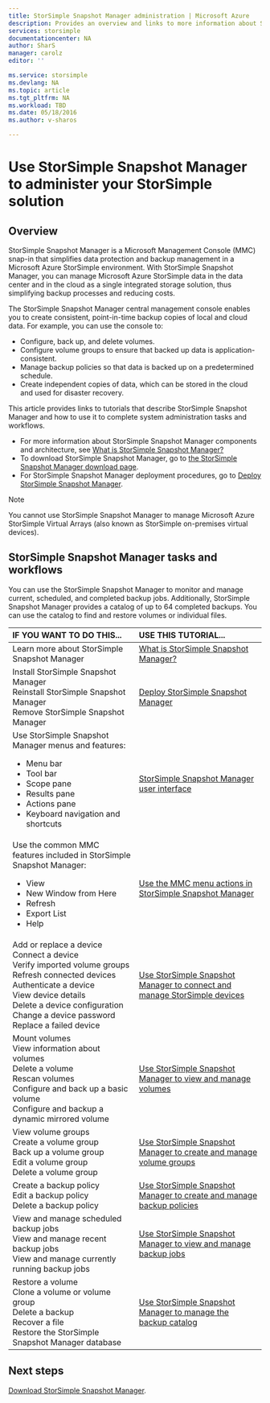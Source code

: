 ```yaml
---
title: StorSimple Snapshot Manager administration | Microsoft Azure
description: Provides an overview and links to more information about StorSimple Snapshot Manager solution administration tasks and workflows.
services: storsimple
documentationcenter: NA
author: SharS
manager: carolz
editor: ''

ms.service: storsimple
ms.devlang: NA
ms.topic: article
ms.tgt_pltfrm: NA
ms.workload: TBD
ms.date: 05/18/2016
ms.author: v-sharos

---
```

# Use StorSimple Snapshot Manager to administer your StorSimple solution
## Overview
StorSimple Snapshot Manager is a Microsoft Management Console (MMC) snap-in that simplifies data protection and backup management in a Microsoft Azure StorSimple environment. With StorSimple Snapshot Manager, you can manage Microsoft Azure StorSimple data in the data center and in the cloud as a single integrated storage solution, thus simplifying backup processes and reducing costs.

The StorSimple Snapshot Manager central management console enables you to create consistent, point-in-time backup copies of local and cloud data. For example, you can use the console to:

* Configure, back up, and delete volumes.
* Configure volume groups to ensure that backed up data is application-consistent.
* Manage backup policies so that data is backed up on a predetermined schedule.
* Create independent copies of data, which can be stored in the cloud and used for disaster recovery.

This article provides links to tutorials that describe StorSimple Snapshot Manager and how to use it to complete system administration tasks and workflows.

* For more information about StorSimple Snapshot Manager components and architecture, see [What is StorSimple Snapshot Manager?](storsimple-what-is-snapshot-manager.md) 
* To download StorSimple Snapshot Manager, go to [the StorSimple Snapshot Manager download page](https://www.microsoft.com/download/details.aspx?id=44220).
* For StorSimple Snapshot Manager deployment procedures, go to [Deploy StorSimple Snapshot Manager](storsimple-snapshot-manager-deployment.md).

> [!NOTE]
> You cannot use StorSimple Snapshot Manager to manage Microsoft Azure StorSimple Virtual Arrays (also known as StorSimple on-premises virtual devices).
> 
> 

## StorSimple Snapshot Manager tasks and workflows
You can use the StorSimple Snapshot Manager to monitor and manage current, scheduled, and completed backup jobs. Additionally, StorSimple Snapshot Manager provides a catalog of up to 64 completed backups. You can use the catalog to find and restore volumes or individual files. 

| IF YOU WANT TO DO THIS... | USE THIS TUTORIAL... |
|:--- |:--- |
| Learn more about StorSimple Snapshot Manager |[What is StorSimple Snapshot Manager? ](storsimple-what-is-snapshot-manager.md) |
| Install StorSimple Snapshot Manager<br>Reinstall StorSimple Snapshot Manager<br>Remove StorSimple Snapshot Manager |[Deploy StorSimple Snapshot Manager](storsimple-snapshot-manager-deployment.md) |
| Use StorSimple Snapshot Manager menus and features:<ul><li>Menu bar</li><li>Tool bar</li><li>Scope pane</li><li>Results pane</li><li>Actions pane</li><li>Keyboard navigation and shortcuts</li></ul> |[StorSimple Snapshot Manager user interface](storsimple-use-snapshot-manager.md) |
| Use the common MMC features included in StorSimple Snapshot Manager:<ul><li>View</li><li>New Window from Here</li><li>Refresh</li><li>Export List</li><li>Help</li></ul> |[Use the MMC menu actions in StorSimple Snapshot Manager](storsimple-snapshot-manager-mmc-menu.md) |
| Add or replace a device<br>Connect a device<br>Verify imported volume groups<br>Refresh connected devices<br>Authenticate a device<br>View device details<br>Delete a device configuration<br>Change a device password<br>Replace a failed device<br> |[Use StorSimple Snapshot Manager to connect and manage StorSimple devices](storsimple-snapshot-manager-manage-devices.md) |
| Mount volumes<br>View information about volumes<br>Delete a volume<br>Rescan volumes<br>Configure and back up a basic volume<br>Configure and backup a dynamic mirrored volume |[Use StorSimple Snapshot Manager to view and manage volumes](storsimple-snapshot-manager-manage-volumes.md) |
| View volume groups<br>Create a volume group<br>Back up a volume group<br>Edit a volume group<br>Delete a volume group |[Use StorSimple Snapshot Manager to create and manage volume groups](storsimple-snapshot-manager-manage-volume-groups.md) |
| Create a backup policy <br>Edit a backup policy<br>Delete a backup policy |[Use StorSimple Snapshot Manager to create and manage backup policies](storsimple-snapshot-manager-manage-backup-policies.md) |
| View and manage scheduled backup jobs<br>View and manage recent backup jobs<br>View and manage currently running backup jobs |[Use StorSimple Snapshot Manager to view and manage backup jobs](storsimple-snapshot-manager-manage-backup-jobs.md) |
| Restore a volume<br>Clone a volume or volume group<br>Delete a backup<br>Recover a file<br>Restore the StorSimple Snapshot Manager database |[Use StorSimple Snapshot Manager to manage the backup catalog](storsimple-snapshot-manager-manage-backup-catalog.md) |

## Next steps
[Download StorSimple Snapshot Manager](https://www.microsoft.com/download/details.aspx?id=44220).

